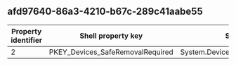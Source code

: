 ## afd97640-86a3-4210-b67c-289c41aabe55

Property identifier | Shell property key | Shell name | Alias
--- | --- | --- | ---
2 | PKEY_Devices_SafeRemovalRequired | System.Devices.SafeRemovalRequired | 

